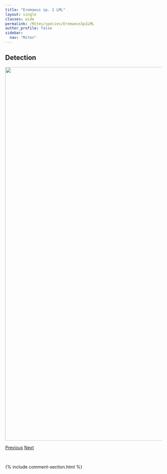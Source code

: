 ```yaml
---
title: "Eremaeus sp. 1 LML"
layout: single
classes: wide
permalink: /Mites/species/EremaeusSp1LML
author_profile: false
sidebar:
  nav: "Mites"
---
```


<h2>Detection</h2>

<a href="https://drive.google.com/uc?export=view&id=1LsTEt16hYIhpIFpxmB1LOZiFNk1cA7fg">
<img src="https://drive.google.com/uc?export=view&id=1LsTEt16hYIhpIFpxmB1LOZiFNk1cA7fg" height = "1200" width = "800">
</a>


<a href="/DevelopmentWebsite/Mites/species/EremaeusBoreomontanus" class="pagination--pager" title="Eremaeus boreomontanus">Previous</a> <a href="/DevelopmentWebsite/Mites/species/EremaeusTranslamellatus" class="pagination--pager" title="Eremaeus translamellatus">Next</a>

<p>&nbsp;</p>

{% include comment-section.html %}
